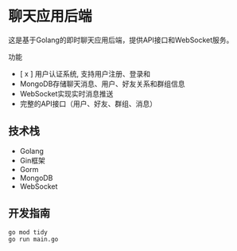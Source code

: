 # 聊天应用后端

这是基于Golang的即时聊天应用后端，提供API接口和WebSocket服务。

功能
- [ x ] 用户认证系统, 支持用户注册、登录和
- MongoDB存储聊天消息、用户、好友关系和群组信息
- WebSocket实现实时消息推送
- 完整的API接口（用户、好友、群组、消息）

## 技术栈

- Golang
- Gin框架
- Gorm
- MongoDB
- WebSocket

## 开发指南

```bash
go mod tidy
go run main.go
```

